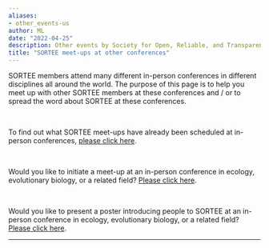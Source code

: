 ```yaml
---
aliases:
- other_events-us
author: ML
date: "2022-04-25"
description: Other events by Society for Open, Reliable, and Transparent Ecology and Evolutionary biology (SORTEE)
title: "SORTEE meet-ups at other conferences"
---
```


SORTEE members attend many different in-person conferences in different disciplines all around the world. The purpose of this page is to help you meet up with other SORTEE members at these conferences and / or to spread the word about SORTEE 
at these conferences.

&nbsp;

To find out what SORTEE meet-ups have already been scheduled at in-person conferences, [please click here](https://docs.google.com/spreadsheets/d/1QfzSdTNzRR-gbILW2BNqrQTpWIjduR-7Jtw2lataGbk/edit?usp=sharing).

&nbsp;

Would you like to initiate a meet-up at an in-person conference in ecology, evolutionary biology, or a related field? [Please click here](https://forms.gle/rEXRYNoCXWBDFiLPA). 

&nbsp;

Would you like to present a poster introducing people to SORTEE at an in-person conference in ecology, evolutionary biology, or a related field? [Please click here](https://forms.gle/rEXRYNoCXWBDFiLPA).

---

&nbsp;
